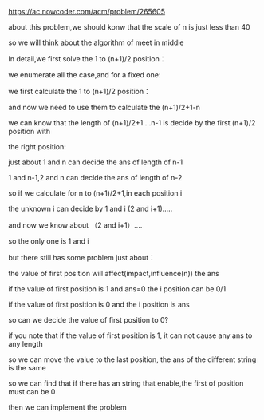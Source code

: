 https://ac.nowcoder.com/acm/problem/265605

about this problem,we should konw that the scale of n is just less than 40

so we will think about the algorithm of meet in middle

In detail,we first solve the 1 to (n+1)/2 position：

we enumerate all the case,and for a fixed one:

we first calculate the 1 to (n+1)/2 position：

and now we need to use them to calculate the (n+1)/2+1-n

we can know that the length of (n+1)/2+1....n-1 is decide by the first (n+1)/2 position with

the right position:

just about 1 and n can decide the ans of length of n-1

1 and n-1,2 and n can decide the ans of length of n-2

so if we calculate for n to (n+1)/2+1,in each position i

the unknown i can decide by 1 and i (2 and i+1).....

and now we know about （2 and i+1）....

so the only one is 1 and i

but there still has some problem just about：

the value of first position will affect(impact,influence(n)) the ans

if the value of first position is 1 and ans=0 the i position can be 0/1

if the value of first position is 0 and the i position is ans

so can we decide the value of first position to 0?

if you note that if the value of first position is 1, it can not cause any ans to any length

so we can move the value to the last position, the ans of the different string is the same

so we can find that if there has an string that enable,the first of position must can be 0

then we can implement the problem

